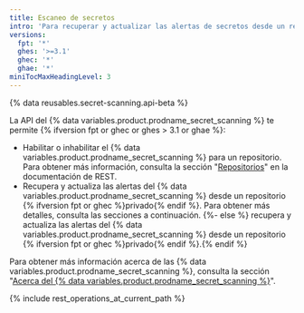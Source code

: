 ```yaml
---
title: Escaneo de secretos
intro: 'Para recuperar y actualizar las alertas de secretos desde un repositorio privado, puedes utilizar la API de Escaneo de Secretos.'
versions:
  fpt: '*'
  ghes: '>=3.1'
  ghec: '*'
  ghae: '*'
miniTocMaxHeadingLevel: 3
---
```


{% data reusables.secret-scanning.api-beta %}

La API del {% data variables.product.prodname_secret_scanning %} te permite {% ifversion fpt or ghec or ghes > 3.1 or ghae %}:

- Habilitar o inhabilitar el {% data variables.product.prodname_secret_scanning %} para un repositorio. Para obtener más información, consulta la sección "[Repositorios](/rest/reference/repos#update-a-repository)" en la documentación de REST.
- Recupera y actualiza las alertas del {% data variables.product.prodname_secret_scanning %} desde un repositorio {% ifversion fpt or ghec %}privado{% endif %}. Para obtener más detalles, consulta las secciones a continuación.
{%- else %} recupera y actualiza las alertas del {% data variables.product.prodname_secret_scanning %} desde un repositorio {% ifversion fpt or ghec %}privado{% endif %}.{% endif %}

Para obtener más información acerca de las {% data variables.product.prodname_secret_scanning %}, consulta la sección "[Acerca del {% data variables.product.prodname_secret_scanning %}](/code-security/secret-security/about-secret-scanning)".

{% include rest_operations_at_current_path %}
